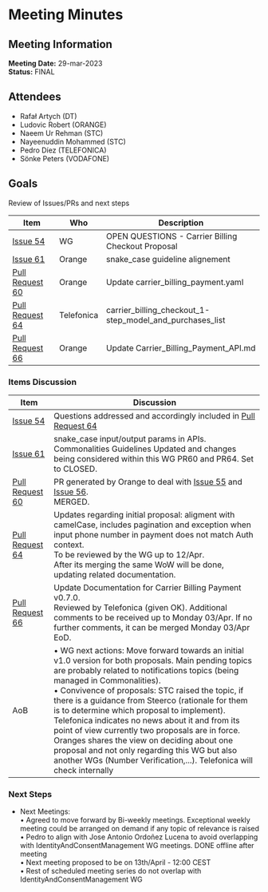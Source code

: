 # Meeting Minutes
## Meeting Information
**Meeting Date:** 29-mar-2023<br/>
**Status:** FINAL

## Attendees
- Rafał Artych (DT)
- Ludovic Robert (ORANGE)
- Naeem Ur Rehman (STC)
- Nayeenuddin Mohammed (STC)
- Pedro Díez (TELEFONICA)
- Sönke Peters (VODAFONE)


## Goals
Review of Issues/PRs and next steps</br>


Item | Who | Description
---- | ---- | ----
[Issue 54](https://github.com/camaraproject/CarrierBillingCheckOut/issues/54) | WG | OPEN QUESTIONS - Carrier Billing Checkout Proposal
[Issue 61](https://github.com/camaraproject/CarrierBillingCheckOut/issues/61) | Orange | snake_case guideline alignement
[Pull Request 60](https://github.com/camaraproject/CarrierBillingCheckOut/pull/60) | Orange | Update carrier_billing_payment.yaml
[Pull Request 64](https://github.com/camaraproject/CarrierBillingCheckOut/pull/64) | Telefonica | carrier_billing_checkout_1-step_model_and_purchases_list
[Pull Request 66](https://github.com/camaraproject/CarrierBillingCheckOut/pull/66) | Orange | Update Carrier_Billing_Payment_API.md


### Items Discussion

Item | Discussion
---- | ---- 
[Issue 54](https://github.com/camaraproject/CarrierBillingCheckOut/issues/54) | Questions addressed and accordingly included in [Pull Request 64](https://github.com/camaraproject/CarrierBillingCheckOut/pull/64) 
[Issue 61](https://github.com/camaraproject/CarrierBillingCheckOut/issues/61) | snake_case input/output params in APIs. Commonalities Guidelines Updated and changes being considered within this WG PR60 and PR64. Set to CLOSED.
[Pull Request 60](https://github.com/camaraproject/CarrierBillingCheckOut/pull/60) | PR generated by Orange to deal with [Issue 55](https://github.com/camaraproject/CarrierBillingCheckOut/issues/55) and [Issue 56](https://github.com/camaraproject/CarrierBillingCheckOut/issues/56).<br/> MERGED.
[Pull Request 64](https://github.com/camaraproject/CarrierBillingCheckOut/pull/64) | Updates regarding initial proposal: aligment with camelCase, includes pagination and exception when input phone number in payment does not match Auth context.<br/> To be reviewed by the WG up to 12/Apr.<br/> After its merging the same WoW will be done, updating related documentation.
[Pull Request 66](https://github.com/camaraproject/CarrierBillingCheckOut/pull/66) | Update Documentation for Carrier Billing Payment v0.7.0.<br/> Reviewed by Telefonica (given OK). Additional comments to be received up to Monday 03/Apr. If no further comments, it can be merged Monday 03/Apr EoD.
AoB | • WG next actions: Move forward towards an initial v1.0 version for both proposals. Main pending topics are probably related to notifications topics (being managed in Commonalities).<br/> • Convivence of proposals: STC raised the topic, if there is a guidance from Steerco (rationale for them is to determine which proposal to implement). Telefonica indicates no news about it and from its point of view currently two proposals are in force. Oranges shares the view on deciding about one proposal and not only regarding this WG but also another WGs (Number Verification,...). Telefonica will check internally


### Next Steps
- Next Meetings:<br/>
  • Agreed to move forward by Bi-weekly meetings. Exceptional weekly meeting could be arranged on demand if any topic of relevance is raised<br/>
  • Pedro to align with Jose Antonio Ordoñez Lucena to avoid overlapping with IdentityAndConsentManagement WG meetings. DONE offline after meeting<br/>
	• Next meeting proposed to be on 13th/April - 12:00 CEST<br/>
	• Rest of scheduled meeting series do not overlap with IdentityAndConsentManagement WG<br/>
